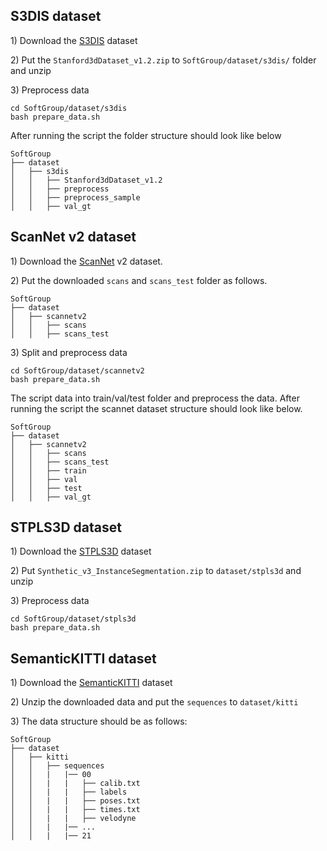 ## S3DIS dataset

1\) Download the [S3DIS](http://buildingparser.stanford.edu/dataset.html#Download) dataset

2\) Put the ``Stanford3dDataset_v1.2.zip`` to ``SoftGroup/dataset/s3dis/`` folder and unzip

3\) Preprocess data
```
cd SoftGroup/dataset/s3dis
bash prepare_data.sh
```

After running the script the folder structure should look like below
```
SoftGroup
├── dataset
│   ├── s3dis
│   │   ├── Stanford3dDataset_v1.2
│   │   ├── preprocess
│   │   ├── preprocess_sample
│   │   ├── val_gt
```

## ScanNet v2 dataset

1\) Download the [ScanNet](http://www.scan-net.org/) v2 dataset.

2\) Put the downloaded ``scans`` and ``scans_test`` folder as follows.

```
SoftGroup
├── dataset
│   ├── scannetv2
│   │   ├── scans
│   │   ├── scans_test
```

3\) Split and preprocess data
```
cd SoftGroup/dataset/scannetv2
bash prepare_data.sh
```

The script data into train/val/test folder and preprocess the data. After running the script the scannet dataset structure should look like below.
```
SoftGroup
├── dataset
│   ├── scannetv2
│   │   ├── scans
│   │   ├── scans_test
│   │   ├── train
│   │   ├── val
│   │   ├── test
│   │   ├── val_gt
```

## STPLS3D dataset
1\) Download the [STPLS3D](https://www.stpls3d.com/) dataset

2\) Put ``Synthetic_v3_InstanceSegmentation.zip`` to ``dataset/stpls3d`` and unzip

3\) Preprocess data
```
cd SoftGroup/dataset/stpls3d
bash prepare_data.sh
```

## SemanticKITTI dataset
1\) Download the [SemanticKITTI](http://www.semantic-kitti.org/dataset.html) dataset

2\) Unzip the downloaded data and put the ``sequences`` to ``dataset/kitti``

3\) The data structure should be as follows:
```
SoftGroup
├── dataset
│   ├── kitti
│   │   ├── sequences
│   │   |   |── 00
│   │   |   |   ├── calib.txt
│   │   |   |   ├── labels
│   │   |   |   ├── poses.txt
│   │   |   |   ├── times.txt
│   │   |   |   ├── velodyne
│   │   |   |── ...
│   │   |   |── 21
```
